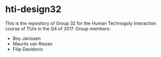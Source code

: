# hti-design32
This is the repository of Group 32 for the Human Technogoly Interaction course of TU/e in the Q4 of 2017.
Group members:
- Boy Janissen
- Maurits van Riezen
- Filip Davidovic
